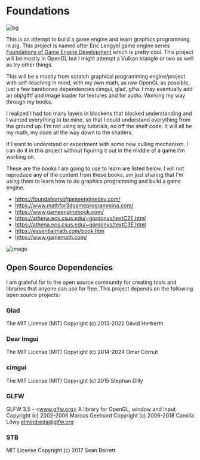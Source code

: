 # Foundations

![bg](https://github.com/user-attachments/assets/ed006c20-98ce-453c-ab6c-30930010545d)

This is an attempt to build a game engine and learn graphics programming in zig. This project is named after Eric Lengyel game engine series [Foundations of Game Engine Development](https://foundationsofgameenginedev.com/) which is pretty cool. This project will be mostly in
OpenGL but I might attempt a Vulkan triangle or two as well as try other things.

This will be a mostly from scratch graphical programming engine/project with self-teaching in mind, with my own math, as raw OpenGL as possible, just a few barebones dependencies cimgui, glad, glfw. I may eventually add an obj/glftf and image loader for textures and for audio.  Working my way through my books.

I realized I had too many layers in blockens that blocked understanding and I wanted everything to be mine, so that I could understand everything from the ground up. I'm not using any tutorials, no off the shelf code. It will all be my math, my code all the way down to the shaders.

If I want to understand or experiment with some new culling mechanism. I can do it in this project without figuring it out in the middle of a game I'm working on.

These are the books I am going to use to learn are listed below. I will not reproduce any of the content from these books, am just sharing that I'm using them to learn how to do graphics
programming and build a game engine.

* <https://foundationsofgameenginedev.com/>
* <https://www.mathfor3dgameprogramming.com/>
* <https://www.gameenginebook.com/>
* <https://athena.ecs.csus.edu/~gordonvs/textC2E.html>
* <https://athena.ecs.csus.edu/~gordonvs/textC3E.html>
* <https://essentialmath.com/book.htm>
* <https://www.gamemath.com/>

![image](https://github.com/btipling/foundations/assets/249641/fa81b05d-8297-4008-ab14-8f7df06f385b)

## Open Source Dependencies

I am grateful for to the open source community for creating tools and libraries that anyone can use for free. This project depends on the following open source projects:

### Glad

The MIT License (MIT)
Copyright (c) 2013-2022 David Herberth

### Dear Imgui

The MIT License (MIT)
Copyright (c) 2014-2024 Omar Cornut

### cimgui

The MIT License (MIT)
Copyright (c) 2015 Stephan Dilly

### GLFW

GLFW 3.5 - <www.glfw.org>
A library for OpenGL, window and input
Copyright (c) 2002-2006 Marcus Geelnard
Copyright (c) 2006-2018 Camilla Löwy <elmindreda@glfw.org>

### STB

MIT License
Copyright (c) 2017 Sean Barrett
